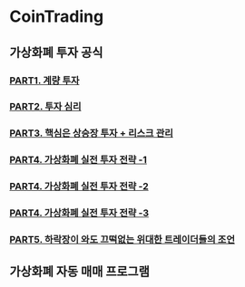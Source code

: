 # CoinTrading

## 가상화폐 투자 공식

### [PART1. 계량 투자](https://sangmandu.gitbook.io/til/2021/apr/28)

### [PART2. 투자 심리](https://sangmandu.gitbook.io/til/2021/apr/29)

### [PART3. 핵심은 상승장 투자 + 리스크 관리](https://sangmandu.gitbook.io/til/2021/apr/30)

### [PART4. 가상화폐 실전 투자 전략 -1](https://sangmandu.gitbook.io/til/2021/may/1)

### [PART4. 가상화폐 실전 투자 전략 -2](https://sangmandu.gitbook.io/til/2021/may/2)

### [PART4. 가상화폐 실전 투자 전략 -3](https://sangmandu.gitbook.io/til/2021/may/3)

### [PART5. 하락장이 와도 끄떡없는 위대한 트레이더들의 조언](https://sangmandu.gitbook.io/til/2021/may/4)

## 가상화폐 자동 매매 프로그램

